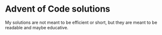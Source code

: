 # Advent of Code solutions
My solutions are not meant to be efficient or short, but they are meant to be readable and maybe educative.
